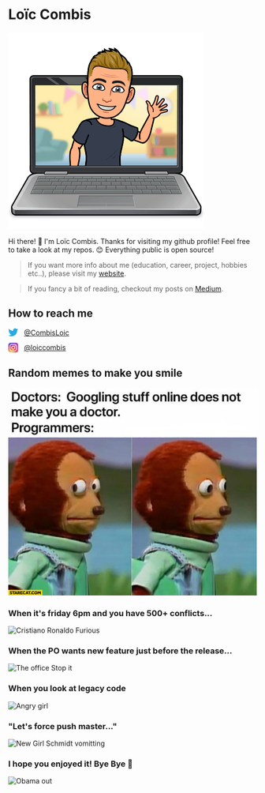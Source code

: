 
# Loïc Combis

![Loïc Combis wave bitmoji](./assets/wave.png "Loïc Combis is saying Hi!")

Hi there! 👋 I'm Loïc Combis. Thanks for visiting my github profile! Feel free to take a look at my repos. 😊 Everything public is open source!

> If you want more info about me (education, career, project, hobbies etc..), please visit my [website](https://loic-combis.github.io).

> If you fancy a bit of reading, checkout my posts on [Medium](https://loic-combis.medium.com/).

## How to reach me

<div style="display: flex; align-items:center; margin-top: 12px">
<img width="20" src="./assets/twitter-logo.png"/> <a href="https://twitter.com/CombisLoic" style="margin-left: 12px;">@CombisLoic</a>
</div>

<div style="display: flex; align-items:center; margin-top: 12px">
<img width="20" src="./assets/instagram-logo.png"/> <a href="https://www.instagram.com/loiccombis/" style="margin-left: 12px;">@loiccombis</a>
</div>

## Random memes to make you smile

![Doctor vs developers meme](./assets/doctor-developer.jpg)

### When it's friday 6pm and you have 500+ conflicts...

![Cristiano Ronaldo Furious](https://media.giphy.com/media/zcVOyJBHYZvX2/giphy.gif)

### When the PO wants new feature just before the release...

![The office Stop it](https://media.giphy.com/media/zCpYQh5YVhdI1rVYpE/giphy.gif)

### When you look at legacy code

![Angry girl](https://media.giphy.com/media/l1J9u3TZfpmeDLkD6/giphy.gif)

### "Let's force push master..."

![New Girl Schmidt vomitting](https://media.giphy.com/media/H4wUvhRHnb2TK/giphy.gif)

### I hope you enjoyed it! Bye Bye 👋

![Obama out](https://media.giphy.com/media/3o7qDSOvfaCO9b3MlO/giphy.gif)
